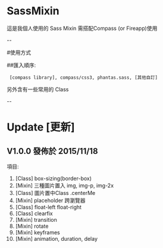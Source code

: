 # SassMixin

這是我個人使用的 Sass Mixin
需搭配Compass (or Fireapp)使用

--

#使用方式

##匯入順序:

<code> [compass library], compass/css3, phantas.sass, [其他自訂] </code>

另外含有一些常用的 Class

--

# Update [更新]

## V1.0.0 發佈於 2015/11/18

項目:

01. [Class] box-sizing(border-box)
02. [Mixin] 三種圖片置入 img, img-p, img-2x
03. [Class] 圖片置中Class .centerMe
04. [Mixin] placeholder 跨瀏覽器
05. [Class] float-left float-right
06. [Class] clearfix
07. [Mixin] transition
08. [Mixin] rotate
09. [Mixin] keyframes
10. [Mixin] animation, duration, delay
